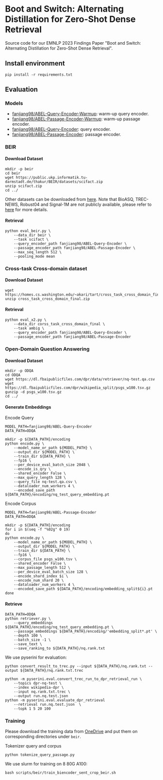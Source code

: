 # Boot and Switch: Alternating Distillation for Zero-Shot Dense Retrieval
Source code for our EMNLP 2023 Findings Paper "Boot and Switch: Alternating Distillation for Zero-Shot Dense Retrieval".

## Install environment
```shell
pip install -r requirements.txt
```

## Evaluation
### Models
- [fanjiang98/ABEL-Query-Encoder-Warmup](https://huggingface.co/fanjiang98/ABEL-Query-Encoder-Warmup): warm-up query encoder.
- [fanjiang98/ABEL-Passage-Encoder-Warmup](https://huggingface.co/fanjiang98/ABEL-Passage-Encoder-Warmup): warm-up passage encoder.
- [fanjiang98/ABEL-Query-Encoder](https://huggingface.co/fanjiang98/ABEL-Query-Encoder): query encoder.
- [fanjiang98/ABEL-Passage-Encoder](https://huggingface.co/fanjiang98/ABEL-Passage-Encoder): passage encoder.
### BEIR
#### Download Dataset
```shell
mkdir -p beir
cd beir
wget https://public.ukp.informatik.tu-darmstadt.de/thakur/BEIR/datasets/scifact.zip
unzip scifact.zip
cd ../
```
Other datasets can be downloaded from [here](https://public.ukp.informatik.tu-darmstadt.de/thakur/BEIR/datasets/). Note that BioASQ, TREC-NEWS, Robust04 and Signal-1M are not publicly available, please refer to [here](https://github.com/beir-cellar/beir/wiki/Datasets-available) for more details.

#### Retrieval
```shell
python eval_beir.py \
    --data_dir beir \ 
    --task scifact \
    --query_encoder_path fanjiang98/ABEL-Query-Encoder \
    --passage_encoder_path fanjiang98/ABEL-Passage-Encoder \
    --max_seq_length 512 \
    --pooling_mode mean
```
### Cross-task Cross-domain dataset
#### Download Dataset
```shell
wget https://homes.cs.washington.edu/~akari/tart/cross_task_cross_domain_final.zip
unzip cross_task_cross_domain_final.zip
```
#### Retrieval
```shell
python eval_x2.py \
    --data_dir corss_task_cross_domain_final \
    --task ambig \
    --query_encoder_path fanjiang98/ABEL-Query-Encoder \
    --passage_encoder_path fanjiang98/ABEL-Passage-Encoder
```

### Open-Domain Question Answering
#### Download Dataset
```shell
mkdir -p ODQA
cd ODQA
wget https://dl.fbaipublicfiles.com/dpr/data/retriever/nq-test.qa.csv
wget https://dl.fbaipublicfiles.com/dpr/wikipedia_split/psgs_w100.tsv.gz
gunzip -d psgs_w100.tsv.gz
cd ../
```

#### Generate Embeddings
Encode Query
```shell
MODEL_PATH=fanjiang98/ABEL-Query-Encoder
DATA_PATH=ODQA

mkdir -p ${DATA_PATH}/encoding
python encode.py \
    --model_name_or_path ${MODEL_PATH} \
    --output_dir ${MODEL_PATH} \
    --train_dir ${DATA_PATH} \
    --fp16 \
    --per_device_eval_batch_size 2048 \
    --encode_is_qry \
    --shared_encoder False \
    --max_query_length 128 \
    --query_file nq-test.qa.csv \
    --dataloader_num_workers 4 \
    --encoded_save_path ${DATA_PATH}/encoding/nq_test_query_embedding.pt
```
Encode Corpus
```shell
MODEL_PATH=fanjiang98/ABEL-Passage-Encoder
DATA_PATH=ODQA

mkdir -p ${DATA_PATH}/encoding
for i in $(seq -f "%02g" 0 19)
do
python encode.py \
    --model_name_or_path ${MODEL_PATH} \
    --output_dir ${MODEL_PATH} \
    --train_dir ${DATA_PATH} \
    --fp16 \
    --corpus_file psgs_w100.tsv \
    --shared_encoder False \
    --max_passage_length 512 \
    --per_device_eval_batch_size 128 \
    --encode_shard_index $i \
    --encode_num_shard 20 \
    --dataloader_num_workers 4 \
    --encoded_save_path ${DATA_PATH}/encoding/embedding_split${i}.pt
done
```
#### Retrieve
```shell
DATA_PATH=ODQA
python retriever.py \
    --query_embeddings ${DATA_PATH}/encoding/nq_test_query_embedding.pt \
    --passage_embeddings ${DATA_PATH}/encoding/'embedding_split*.pt' \
    --depth 100 \
    --batch_size -1 \
    --save_text \
    --save_ranking_to ${DATA_PATH}/nq.rank.txt
```
We use pyserini for evaluation:
```shell
python convert_result_to_trec.py --input ${DATA_PATH}/nq.rank.txt --output ${DATA_PATH}/nq.rank.txt.trec

python -m pyserini.eval.convert_trec_run_to_dpr_retrieval_run \
    --topics dpr-nq-test \
    --index wikipedia-dpr \
    --input nq.rank.txt.trec \
    --output run.nq.test.json
python -m pyserini.eval.evaluate_dpr_retrieval 
    --retrieval run.nq.test.json  \
    --topk 1 5 20 100
```

### Training
Please download the training data from [OneDrive](https://unimelbcloud-my.sharepoint.com/:f:/g/personal/jifj_student_unimelb_edu_au/El06TA1UpUlJpa2VN7VlvYkBVz-YbRv3-2SyMSBQwXfrTQ?e=bPav3Q) and put them on corresponding directories under `beir`.

Tokenizer query and corpus
```shell
python tokenize_query_passage.py
```
We use slurm for training on 8 80G A100:
```shell
bash scripts/beir/train_biencoder_sent_crop_beir.sh
```

